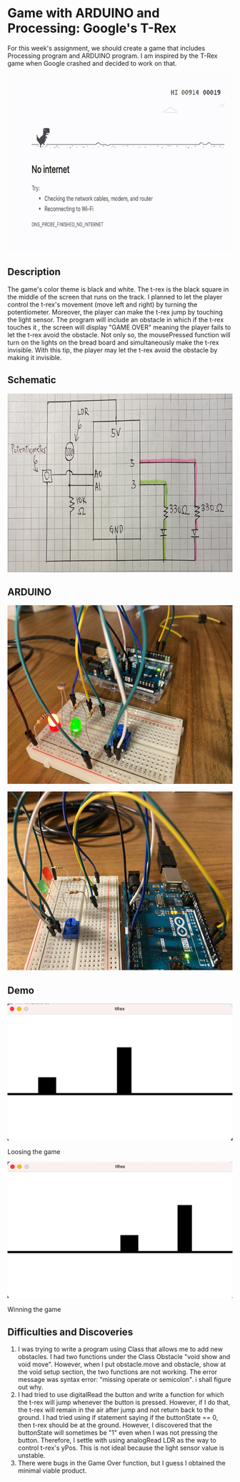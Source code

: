 # Game with ARDUINO and Processing: Google's T-Rex

For this week's assignment, we should create a game that includes Processing program and ARDUINO program. 
I am inspired by the T-Rex game when Google crashed and decided to work on that. 

<p align="center">
  <img src="runningT.gif" height="400">

## Description 
The game's color theme is black and white. The t-rex is the black square in the middle of the screen that runs on the track. I planned to let the player control the t-rex's movement (move left and right) by turning the potentiometer. Moreover, the player can make the t-rex jump by touching the light sensor. The program will include an obstacle in which if the t-rex touches it , the screen will display "GAME OVER" meaning the player fails to let the t-rex avoid the obstacle. Not only so, the mousePressed function will turn on the lights on the bread board and simultaneously make the t-rex invisible. With this tip, the player may let the t-rex avoid the obstacle by making it invisible. 

## Schematic

<p align="center">
  <img src="sc.jpg" height="400">

## ARDUINO

<p align="center">
  <img src="ad1.jpg" height="400">
  
<p align="center">
  <img src="ad2.jpg" height="400">

## Demo

[![Watch the video](1.png)](https://youtu.be/h5x2jWNl580)

Loosing the game

[![Watch the video](2.png)](https://youtu.be/BuHSiyLoleE)

Winning the game

## Difficulties and Discoveries
1. I was trying to write a program using Class that allows me to add new obstacles. I had two functions under the Class Obstacle "void show and void move". However, when I put obstacle.move and obstacle, show at the void setup section, the two functions are not working. The error message was syntax error: "missing operate or semicolon". i shall figure out why. 
2. I had tried to use digitalRead the button and write a function for which the t-rex will jump whenever the button is pressed. However, if I do that, the t-rex will remain in the air after jump and not return back to the ground. I had tried using if statement saying if the buttonState == 0, then t-rex should be at the ground. However, I discovered that the buttonState will sometimes be "1" even when I was not pressing the button. Therefore, I settle with using analogRead LDR as the way to control t-rex's yPos. This is not ideal because the light sensor value is unstable. 
3. There were bugs in the Game Over function, but I guess I obtained the minimal viable product. 

